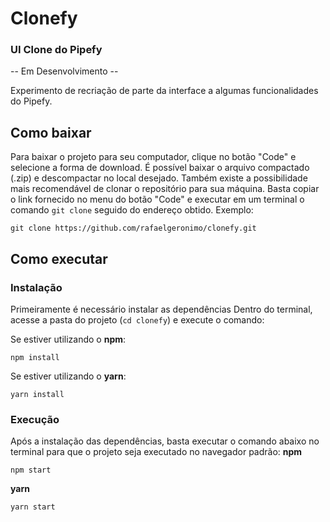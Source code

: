 # Clonefy
### UI Clone do Pipefy

-- Em Desenvolvimento --

Experimento de recriação de parte da interface a algumas funcionalidades do Pipefy.

## Como baixar
Para baixar o projeto para seu computador, clique no botão "Code" e selecione a forma de download.
É possível baixar o arquivo compactado (.zip) e descompactar no local desejado. Também existe a possibilidade mais recomendável de clonar o repositório para sua máquina. Basta copiar o link fornecido no menu do botão "Code" e executar em um terminal o comando `git clone` seguido do endereço obtido.
Exemplo:
```
git clone https://github.com/rafaelgeronimo/clonefy.git
```

## Como executar
### Instalação
Primeiramente é necessário instalar as dependências
Dentro do terminal, acesse a pasta do projeto (`cd clonefy`) e execute o comando:

Se estiver utilizando o **npm**:
```
npm install
```

Se estiver utilizando o **yarn**:
```
yarn install
```

### Execução
Após a instalação das dependências, basta executar o comando abaixo no terminal para que o projeto seja executado no navegador padrão:
**npm**
```
npm start
```

**yarn**
```
yarn start
```
